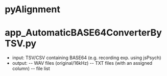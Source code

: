 # pyAlignment

# app_AutomaticBASE64ConverterByTSV.py
- input: TSV/CSV containing BASE64 (e.g. recording exp. using jsPsych)
- output:
-- WAV files (original/16kHz)
-- TXT files (with an assigned column)
-- file list
